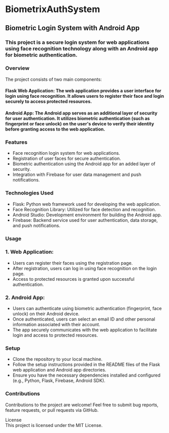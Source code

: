 # BiometrixAuthSystem
## Biometric Login System with Android App
### This project is a secure login system for web applications using face recognition technology along with an Android app for biometric authentication.

### Overview
The project consists of two main components:

#### Flask Web Application: The web application provides a user interface for login using face recognition. It allows users to register their face and login securely to access protected resources.
#### Android App: The Android app serves as an additional layer of security for user authentication. It utilizes biometric authentication (such as fingerprint or face unlock) on the user's device to verify their identity before granting access to the web application.
### Features
+ Face recognition login system for web applications.
+ Registration of user faces for secure authentication.
+ Biometric authentication using the Android app for an added layer of security.
+ Integration with Firebase for user data management and push notifications.
### Technologies Used
+ Flask: Python web framework used for developing the web application.
+ Face Recognition Library: Utilized for face detection and recognition.
+ Android Studio: Development environment for building the Android app.
+ Firebase: Backend service used for user authentication, data storage, and push notifications.
### Usage
### 1. Web Application:
* Users can register their faces using the registration page.
* After registration, users can log in using face recognition on the login page.
* Access to protected resources is granted upon successful authentication.
### 2. Android App:
* Users can authenticate using biometric authentication (fingerprint, face unlock) on their Android device.
* Once authenticated, users can select an email ID and other personal information associated with their account.
* The app securely communicates with the web application to facilitate login and access to protected resources.
### Setup
+ Clone the repository to your local machine.
+ Follow the setup instructions provided in the README files of the Flask web application and Android app directories.
+ Ensure you have the necessary dependencies installed and configured (e.g., Python, Flask, Firebase, Android SDK).
### Contributions
Contributions to the project are welcome! Feel free to submit bug reports, feature requests, or pull requests via GitHub.


License  
This project is licensed under the MIT License.
